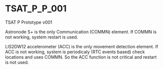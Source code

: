# TSAT_P_P_001
TSAT P Prototype v001

Astronode S+ is the only Communication (COMMN) element. If COMMN is not working, system restart is used.

LIS2DW12 accelerometer (ACC) is the only movement detection element. If ACC is not working, system is periodicaly (RTC events based) check locations and uses COMMN. So the ACC function is not critical and restart is not used.
